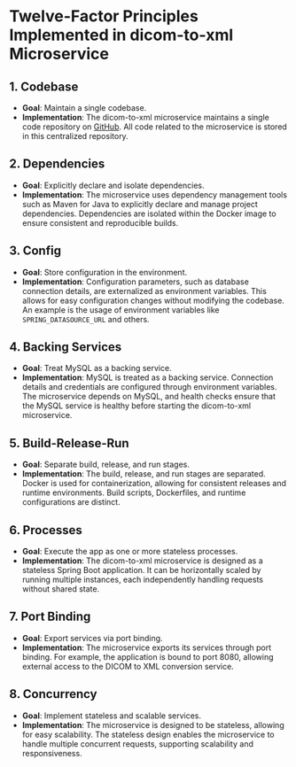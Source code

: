 # Twelve-Factor Principles Implemented in dicom-to-xml Microservice

## 1. Codebase

- **Goal**: Maintain a single codebase.
- **Implementation**: The dicom-to-xml microservice maintains a single code repository on [GitHub](https://github.com/denjo62/dicom-to-xml-app). All code related to the microservice is stored in this centralized repository.

## 2. Dependencies

- **Goal**: Explicitly declare and isolate dependencies.
- **Implementation**: The microservice uses dependency management tools such as Maven for Java to explicitly declare and manage project dependencies. Dependencies are isolated within the Docker image to ensure consistent and reproducible builds.

## 3. Config

- **Goal**: Store configuration in the environment.
- **Implementation**: Configuration parameters, such as database connection details, are externalized as environment variables. This allows for easy configuration changes without modifying the codebase. An example is the usage of environment variables like `SPRING_DATASOURCE_URL` and others.

## 4. Backing Services

- **Goal**: Treat MySQL as a backing service.
- **Implementation**: MySQL is treated as a backing service. Connection details and credentials are configured through environment variables. The microservice depends on MySQL, and health checks ensure that the MySQL service is healthy before starting the dicom-to-xml microservice.

## 5. Build-Release-Run

- **Goal**: Separate build, release, and run stages.
- **Implementation**: The build, release, and run stages are separated. Docker is used for containerization, allowing for consistent releases and runtime environments. Build scripts, Dockerfiles, and runtime configurations are distinct.

## 6. Processes

- **Goal**: Execute the app as one or more stateless processes.
- **Implementation**: The dicom-to-xml microservice is designed as a stateless Spring Boot application. It can be horizontally scaled by running multiple instances, each independently handling requests without shared state.

## 7. Port Binding

- **Goal**: Export services via port binding.
- **Implementation**: The microservice exports its services through port binding. For example, the application is bound to port 8080, allowing external access to the DICOM to XML conversion service.

## 8. Concurrency

- **Goal**: Implement stateless and scalable services.
- **Implementation**: The microservice is designed to be stateless, allowing for easy scalability. The stateless design enables the microservice to handle multiple concurrent requests, supporting scalability and responsiveness.

